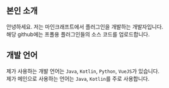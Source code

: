 ## 본인 소개
안녕하세요. 저는 마인크래프트에서 플러그인을 개발하는 개발자입니다.<br>
해당 github에는 프폴용 플러그인들의 소스 코드를 업로드합니다.
<br>

## 개발 언어
제가 사용하는 개발 언어는 `Java`, `Kotlin`, `Python`, `VueJS`가 있습니다.<br>
제가 메인으로 사용하는 언어는 `Java`, `Kotlin`를 주로 사용합니다.
